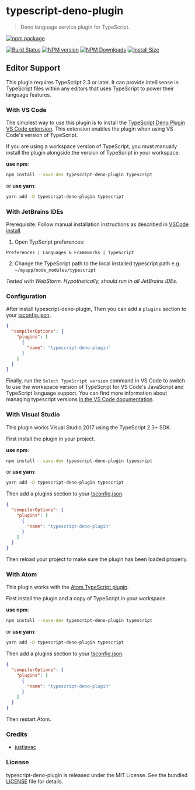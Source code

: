 # typescript-deno-plugin

> Deno language service plugin for TypeScript.

[![npm package](https://nodei.co/npm/typescript-deno-plugin.png?downloads=true&downloadRank=true&stars=true)](https://nodei.co/npm/typescript-deno-plugin/)

[![Build Status](https://travis-ci.com/justjavac/typescript-deno-plugin.svg?branch=master)](https://travis-ci.com/justjavac/typescript-deno-plugin)
[![NPM version](https://img.shields.io/npm/v/typescript-deno-plugin.svg)](https://www.npmjs.com/package/typescript-deno-plugin)
[![NPM Downloads](https://img.shields.io/npm/dm/typescript-deno-plugin.svg?style=flat)](https://npmcharts.com/compare/typescript-deno-plugin?minimal=true)
[![Install Size](https://packagephobia.now.sh/badge?p=typescript-deno-plugin)](https://packagephobia.now.sh/result?p=typescript-deno-plugin)

## Editor Support

This plugin requires TypeScript 2.3 or later. It can provide intellisense in TypeScript files within any editors that uses TypeScript to power their language features.

### With VS Code

The simplest way to use this plugin is to install the [TypeScript Deno Plugin VS Code extension](https://marketplace.visualstudio.com/items?itemName=justjavac.vscode-deno). This extension enables the plugin when using VS Code's version of TypeScript.

If you are using a workspace version of TypeScript, you must manually install the plugin alongside the version of TypeScript in your workspace.

**use npm**:

```bash
npm install --save-dev typescript-deno-plugin typescript
```

or **use yarn**:

```bash
yarn add -D typescript-deno-plugin typescript
```

### With JetBrains IDEs

Prerequisite: Follow manual installation instructions as described in [VSCode install](#with-vs-code).

1. Open TypScript preferences:

`Preferences | Languages & Frameworks | TypeScript`

2. Change the TypeScript path to the local installed typescript path e.g. `~/myapp/node_modules/typescript`

*Tested with WebStorm. Hypothetically, should run in all JetBrains IDEs.*

### Configuration

After install typescript-deno-plugin, Then you can add a `plugins` section to your [tsconfig.json](http://www.typescriptlang.org/docs/handbook/tsconfig-json.html).

```json
{
  "compilerOptions": {
    "plugins": [
      {
        "name": "typescript-deno-plugin"
      }
    ]
  }
}
```

Finally, run the `Select TypeScript version` command in VS Code to switch to use the workspace version of TypeScript for VS Code's JavaScript and TypeScript language support. You can find more information about managing typescript versions [in the VS Code documentation](https://code.visualstudio.com/Docs/languages/typescript#_using-newer-typescript-versions).

### With Visual Studio

This plugin works Visual Studio 2017 using the TypeScript 2.3+ SDK.

First install the plugin in your project.

**use npm**:

```bash
npm install --save-dev typescript-deno-plugin typescript
```

or **use yarn**:

```bash
yarn add -D typescript-deno-plugin typescript
```

Then add a plugins section to your [tsconfig.json](http://www.typescriptlang.org/docs/handbook/tsconfig-json.html).

```json
{
  "compilerOptions": {
    "plugins": [
      {
        "name": "typescript-deno-plugin"
      }
    ]
  }
}
```

Then reload your project to make sure the plugin has been loaded properly.

### With Atom

This plugin works with the [Atom TypeScript plugin](https://atom.io/packages/atom-typescript).

First install the plugin and a copy of TypeScript in your workspace.

**use npm**:

```bash
npm install --save-dev typescript-deno-plugin typescript
```

or **use yarn**:

```bash
yarn add -D typescript-deno-plugin typescript
```

Then add a plugins section to your [tsconfig.json](http://www.typescriptlang.org/docs/handbook/tsconfig-json.html).

```json
{
  "compilerOptions": {
    "plugins": [
      {
        "name": "typescript-deno-plugin"
      }
    ]
  }
}
```

Then restart Atom.

### Credits

- [justjavac](https://github.com/justjavac)

### License

typescript-deno-plugin is released under the MIT License. See the bundled [LICENSE](./LICENSE) file for details.
